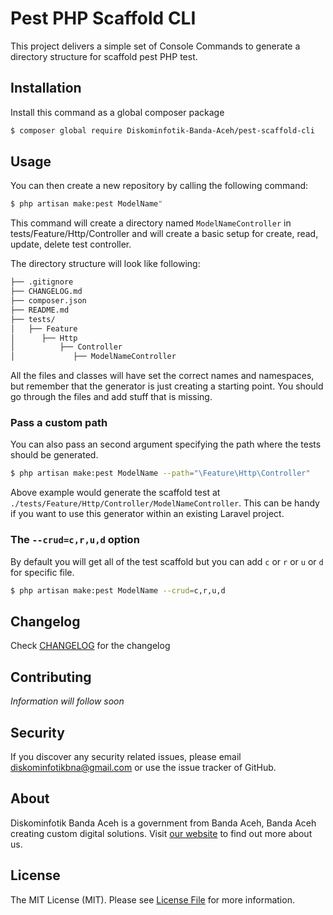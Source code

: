 Pest PHP Scaffold CLI
===

This project delivers a simple set of Console Commands to generate a directory structure for scaffold pest PHP test.

Installation
---
Install this command as a global composer package

```bash
$ composer global require Diskominfotik-Banda-Aceh/pest-scaffold-cli
```

Usage
---

You can then create a new repository by calling the following command:

```bash
$ php artisan make:pest ModelName"
```

This command will create a directory named `ModelNameController` in tests/Feature/Http/Controller and will create a basic setup for create, read, update, delete test controller.

The directory structure will look like following:

```bash
├── .gitignore
├── CHANGELOG.md
├── composer.json
├── README.md
├── tests/
│   ├── Feature
│      ├── Http
│          ├── Controller
│             ├── ModelNameController

```

All the files and classes will have set the correct names and namespaces, but remember that the generator is just creating a starting point. You should go through the files and add stuff that is missing.

### Pass a custom path

You can also pass an second argument specifying the path where the tests should be generated.

```bash
$ php artisan make:pest ModelName --path="\Feature\Http\Controller"
```

Above example would generate the scaffold test at `./tests/Feature/Http/Controller/ModelNameController`. This can be handy if you want to use this generator within an existing Laravel project.

### The `--crud=c,r,u,d` option

By default you will get all of the test scaffold but you can add `c` or `r` or `u` or `d` for specific file. 

```bash
$ php artisan make:pest ModelName --crud=c,r,u,d
```

Changelog
---
Check [CHANGELOG](CHANGELOG.md) for the changelog

Contributing
---
*Information will follow soon*


Security
---
If you discover any security related issues, please email diskominfotikbna@gmail.com or use the issue tracker of GitHub.

About
---
Diskominfotik Banda Aceh is a government from Banda Aceh, Banda Aceh creating custom digital solutions. Visit [our website](https://bandaacehkota.go.id) to find out more about us.

License
---
The MIT License (MIT). Please see [License File](https://github.com/Diskominfotik-Banda-Aceh)
for more information.
